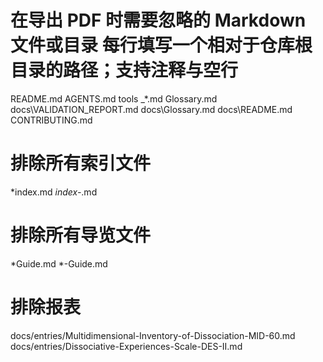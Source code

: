 # 在导出 PDF 时需要忽略的 Markdown 文件或目录 每行填写一个相对于仓库根目录的路径；支持注释与空行

README.md
AGENTS.md
tools
_*.md
Glossary.md
docs\VALIDATION_REPORT.md
docs\Glossary.md
docs\README.md
CONTRIBUTING.md

# 排除所有索引文件
*index.md
*index-*.md

# 排除所有导览文件
*Guide.md
*-Guide.md

# 排除报表
docs/entries/Multidimensional-Inventory-of-Dissociation-MID-60.md
docs/entries/Dissociative-Experiences-Scale-DES-II.md
